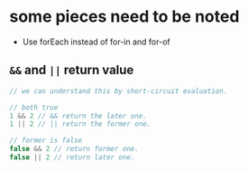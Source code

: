# some pieces need to be noted

- Use forEach instead of for-in and for-of

## `&&` and `||` return value

```javascript
// we can understand this by short-circuit evaluation.

// both true
1 && 2 // && return the later one.
1 || 2 // || return the former one.

// former is false
false && 2 // return former one.
false || 2 // return later one.
```
